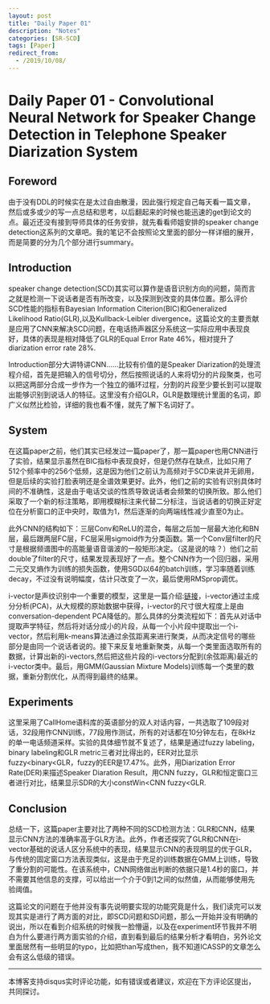 ```yaml
---
layout: post
title: "Daily Paper 01"
description: "Notes"
categories: [SR-SCD]
tags: [Paper]
redirect_from:
  - /2019/10/08/
---
```


# Daily Paper 01 - Convolutional Neural Network for Speaker Change Detection in Telephone Speaker Diarization System    

## Foreword  

由于没有DDL的时候实在是太过自由散漫，因此强行规定自己每天看一篇文章，然后或多或少的写一点总结和思考，以后翻起来的时候也能迅速的get到论文的点。最近还没有接到导师具体的任务安排，就先看看师姐安排的speaker change detection这系列的文章吧。我的笔记不会按照论文里面的部分一样详细的展开，而是简要的分为几个部分进行summary。  

## Introduction  

speaker change detection(SCD)其实可以算作是语音识别方向的问题，简而言之就是检测一下说话者是否有所改变，以及探测到改变的具体位置。那么评价SCD性能的指标有Bayesian Information Citerion(BIC)和Generalized Likelihood Ratio(GLR),以及Kullback-Leibler divergence。这篇论文的主要贡献是应用了CNN来解决SCD问题，在电话扬声器区分系统这一实际应用中表现良好，具体的表现是相对降低了GLR的Equal Error Rate 46%，相对提升了diarization error rate 28%.  

Introduction部分大讲特讲CNN……比较有价值的是Speaker Diarization的处理流程介绍，首先是把输入的信号切分，然后按照说话的人来将切分的片段聚类，也可以把这两部分合成一步作为一个独立的循环过程，分割的片段至少要长到可以提取出能够识别到说话人的特征。这里没有介绍GLR，GLR是数理统计里面的名词，即广义似然比检验，详细的我也看不懂，就先了解下名词好了。  

## System  

在这篇paper之前，他们其实已经发过一篇paper了，那一篇paper也用CNN进行了实验，结果显示虽然在BIC指标中表现良好，但是仍然存在缺点，比如只用了512个频率中的256个低频，这是因为他们之前认为高频对于SCD来说并无卵用，但是后续的实验打脸表明还是全谱效果更好。此外，他们之前的实验有识别具体时间的不准确性，这是由于电话交谈的性质导致说话者会频繁的切换所致。那么他们采取了一个新的标注策略，即用模糊标注来代替二分标注，当说话者的切换正好定位在分析窗口的正中央时，取值为1，然后逐渐的向两端线性减少直至0为止。  

此外CNN的结构如下：三层Conv和ReLU的混合，每层之后加一层最大池化和BN层，最后跟两层FC层，FC层采用sigmoid作为分类函数。第一个Conv层filter的尺寸是根据频谱图中的高能量语音谐波的一般矩形决定。（这是说的啥？）他们之前double了filter的尺寸，结果发现表现好了一点。整个CNN作为一个回归器，采用二元交叉熵作为训练的损失函数，使用SGD以64的batch训练，学习率随着训练decay，不过没有说明幅度，估计只改变了一次，最后使用RMSprop调优。  

i-vector是声纹识别中一个重要的模型，这里是一篇介绍:[链接](https://www.jianshu.com/p/e730e70de7f8)，i-vector通过主成分分析(PCA)，从大规模的原始数据中获得，i-vector的尺寸很大程度上是由conversation-dependent PCA降低的。那么具体的分类流程如下：首先从对话中提取声学特征，然后将对话分成小的片段，从每一个小片段中提取出一个i-vector，然后利用k-means算法通过余弦距离来进行聚类，从而决定信号的哪些部分是由同一个说话者说的。接下来反复地重新聚类，从每一个类里面选取所有的数据，计算出新的i-vectors,然后把这些片段的i-vectors分配到(余弦距离)最近的i-vector类中。最后，用GMM(Gaussian Mixture Models)训练每一个类里的数据，重新分割优化，从而得到最终的结果。

## Experiments  

这里采用了CallHome语料库的英语部分的双人对话内容，一共选取了109段对话，32段用作CNN训练，77段用作测试，所有的对话都在10分钟左右，在8kHz的单一电话频道采样。实验的具体细节就不复述了，结果是通过fuzzy labeling，binary labeling和GLR metric三者对比得出的，EER对比显示fuzzy<binary<GLR，fuzzy的EER是17.47%。此外，用Diarization Error Rate(DER)来描述Speaker Diaration Result，用CNN fuzzy，GLR和恒定窗口三者进行对比，结果显示SDR的大小constWin<CNN fuzzy<GLR.  

## Conclusion  

总结一下，这篇paper主要对比了两种不同的SCD检测方法：GLR和CNN，结果显示CNN方法的准确率高于GLR方法。此外，作者还探究了GLR和CNN在i-vector基础的说话人区分系统中的表现，结果显示CNN的表现明显的优于GLR，与传统的固定窗口方法表现类似，这是由于充足的训练数据在GMM上训练，导致了重分割的可能性。在该系统中，CNN网络做出判断的依据只是1.4秒的窗口，并不需要其他信息的支撑，可以给出一个介于0到1之间的似然值，从而能够使用先验阈值。  

这篇论文的问题在于他并没有事先说明要实现的功能究竟是什么，我们读完可以发现其实是进行了两方面的对比，即SCD问题和SD问题，那么一开始并没有明确的说出，所以在看到介绍系统的时候我一脸懵逼，以及在experiment环节我并不明白为什么要进行两方面实验的介绍，直到看到最后的结果分析才看明白，另外论文里面居然有一些明显的typo，比如把than写成then，我不知道ICASSP的文章怎么会有这么低级的错误。  

---
本博客支持disqus实时评论功能，如有错误或者建议，欢迎在下方评论区提出，共同探讨。  
